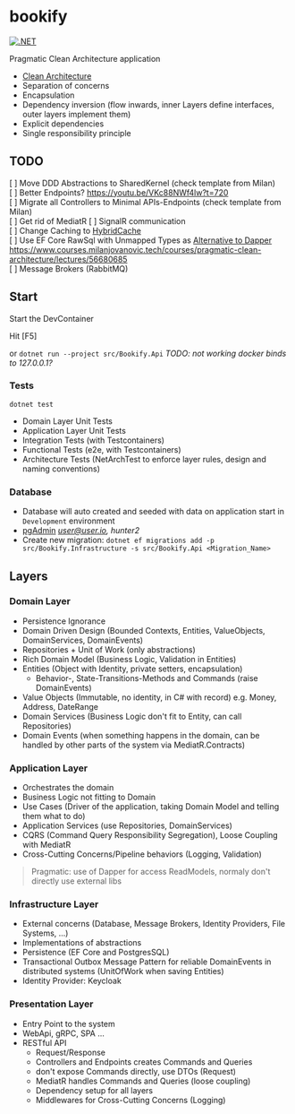 # bookify
[![.NET](https://github.com/codingsteff/bookify/actions/workflows/dotnet.yml/badge.svg)](https://github.com/codingsteff/bookify/actions/workflows/dotnet.yml)

Pragmatic Clean Architecture application
* [Clean Architecture](https://blog.cleancoder.com/uncle-bob/2012/08/13/the-clean-architecture.html)
* Separation of concerns
* Encapsulation
* Dependency inversion (flow inwards, inner Layers define interfaces, outer layers implement them)
* Explicit dependencies
* Single responsibility principle



## TODO
[ ] Move DDD Abstractions to SharedKernel (check template from Milan)  
[ ] Better Endpoints? https://youtu.be/VKc88NWf4lw?t=720  
[ ] Migrate all Controllers to Minimal APIs-Endpoints (check template from Milan)  
[ ] Get rid of MediatR 
[ ] SignalR communication  
[ ] Change Caching to [HybridCache](https://devblogs.microsoft.com/dotnet/hybrid-cache-is-now-ga/)  
[ ] Use EF Core RawSql with Unmapped Types as [Alternative to Dapper](https://www.youtube.com/watch?v=0ArU_C0gPdA&list=WL&index=53)  
    https://www.courses.milanjovanovic.tech/courses/pragmatic-clean-architecture/lectures/56680685  
[ ] Message Brokers (RabbitMQ)  


## Start
Start the DevContainer

Hit [F5]

or `dotnet run --project src/Bookify.Api` *TODO: not working docker binds to 127.0.0.1?*

### Tests

`dotnet test`

* Domain Layer Unit Tests
* Application Layer Unit Tests
* Integration Tests (with Testcontainers)
* Functional Tests (e2e, with Testcontainers)
* Architecture Tests (NetArchTest to enforce layer rules, design and naming conventions)

### Database
* Database will auto created and seeded with data on application start in `Development` environment
* [pgAdmin](http://localhost:8080) *user@user.io, hunter2*
* Create new migration: `dotnet ef migrations add -p src/Bookify.Infrastructure -s src/Bookify.Api <Migration_Name>`



## Layers

### Domain Layer
* Persistence Ignorance
* Domain Driven Design (Bounded Contexts, Entities, ValueObjects, DomainServices, DomainEvents)
* Repositories + Unit of Work (only abstractions)
* Rich Domain Model (Business Logic, Validation in Entities)
* Entities (Object with Identity, private setters, encapsulation)
  * Behavior-, State-Transitions-Methods and Commands (raise DomainEvents)
* Value Objects (Immutable, no identity, in C# with record) e.g. Money, Address, DateRange
* Domain Services (Business Logic don't fit to Entity, can call Repositories)
* Domain Events (when something happens in the domain, can be handled by other parts of the system via MediatR.Contracts)

### Application Layer
* Orchestrates the domain
* Business Logic not fitting to Domain
* Use Cases (Driver of the application, taking Domain Model and telling them what to do)
* Application Services (use Repositories, DomainServices)
* CQRS (Command Query Responsibility Segregation), Loose Coupling with MediatR
* Cross-Cutting Concerns/Pipeline behaviors (Logging, Validation)

> Pragmatic: use of Dapper for access ReadModels, normaly don't directly use external libs

### Infrastructure Layer
* External concerns (Database, Message Brokers, Identity Providers, File Systems, ...)
* Implementations of abstractions
* Persistence (EF Core and PostgresSQL)
* Transactional Outbox Message Pattern for reliable DomainEvents in distributed systems (UnitOfWork when saving Entities)
* Identity Provider: Keycloak

### Presentation Layer
* Entry Point to the system
* WebApi, gRPC, SPA ...
* RESTful API
  * Request/Response
  * Controllers and Endpoints creates Commands and Queries
  * don't expose Commands directly, use DTOs (Request)
  * MediatR handles Commands and Queries (loose coupling)
  * Dependency setup for all layers
  * Middlewares for Cross-Cutting Concerns (Logging)

